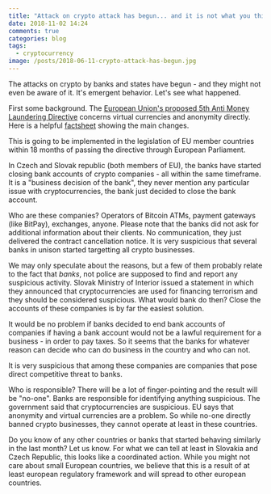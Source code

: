 ```yaml
---
title: "Attack on crypto attack has begun... and it is not what you think"
date: 2018-11-02 14:24
comments: true
categories: blog
tags:
  - cryptocurrency
image: /posts/2018-06-11-crypto-attack-has-begun.jpg
---
```


The attacks on crypto by banks and states have begun - and they might
not even be aware of it. It's emergent behavior. Let's see what
happened.

<!--more-->

First some background. The [European Union's proposed 5th Anti Money
Laundering
Directive](https://ec.europa.eu/home-affairs/sites/homeaffairs/files/what-we-do/policies/european-agenda-security/20180417_directive-proposal-facilitating-use-information-prevention-detection-investigation-prosecution-criminal-offences_en.pdf) concerns virtual currencies and anonymity directly.
Here is a helpful
[factsheet](http://ec.europa.eu/newsroom/just/document.cfm?action=display&doc_id=48935)
showing the main changes.

This is going to be implemented in the legislation of EU member
countries within 18 months of passing the directive through European
Parliament.

In Czech and Slovak republic (both members of EU), the banks have
started closing bank accounts of crypto companies - all within the same
timeframe. It is a "business decision of the bank", they never mention
any particular issue with cryptocurrencies, the bank just decided to
close the bank account.

Who are these companies? Operators of Bitcoin ATMs, payment gateways
(like BitPay), exchanges, anyone. Please note that the banks did not ask
for additional information about their clients. No communication, they
just delivered the contract cancellation notice. It is very suspicious
that several banks in unison started targetting all crypto businesses.

We may only speculate about the reasons, but a few of them probably
relate to the fact that *banks*, not police are supposed to find and
report any suspicious activity. Slovak Ministry of Interior issued a
statement in which they announced that cryptocurrencies are used for
financing terrorism and they should be considered suspicious. What would
bank do then? Close the accounts of these companies is by far the easiest
solution.

It would be no problem if banks decided to end bank accounts of
companies if having a bank account would not be a lawful requirement for
a business - in order to pay taxes. So it seems that the banks for whatever
reason can decide who can do business in the country and who can not.

It is very suspicious that among these companies are companies that pose
direct competitive threat to banks.

Who is responsible? There will be a lot of finger-pointing and the
result will be "no-one". Banks are responsible for identifying anything
suspicious. The government said that cryptocurrencies are suspicious. EU
says that anonymity and virtual currencies are a problem. So while
no-one directly banned crypto businesses, they cannot operate at least
in these countries.

Do you know of any other countries or banks that started behaving
similarly in the last month? Let us know. For what we can tell at least
in Slovakia and Czech Republic, this looks like a coordinated action.
While you might not care about small European countries, we believe that
this is a result of at least european regulatory framework and will
spread to other european countries.
